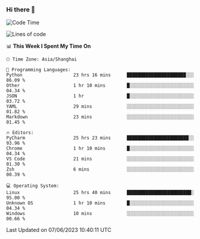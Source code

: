 ### Hi there 👋

<!--
**YLRK/YLRK** is a ✨ _special_ ✨ repository because its `README.md` (this file) appears on your GitHub profile.

Here are some ideas to get you started:

- 🔭 I’m currently working on ...
- 🌱 I’m currently learning ...
- 👯 I’m looking to collaborate on ...
- 🤔 I’m looking for help with ...
- 💬 Ask me about ...
- 📫 How to reach me: ...
- 😄 Pronouns: ...
- ⚡ Fun fact: ...
-->


<!--START_SECTION:waka-->
![Code Time](http://img.shields.io/badge/Code%20Time-1%2C439%20hrs%2024%20mins-blue)

![Lines of code](https://img.shields.io/badge/From%20Hello%20World%20I%27ve%20Written-1.3%20million%20lines%20of%20code-blue)

📊 **This Week I Spent My Time On** 

```text
🕑︎ Time Zone: Asia/Shanghai

💬 Programming Languages: 
Python                   23 hrs 16 mins      ██████████████████████░░░   86.09 % 
Other                    1 hr 10 mins        █░░░░░░░░░░░░░░░░░░░░░░░░   04.34 % 
JSON                     1 hr                █░░░░░░░░░░░░░░░░░░░░░░░░   03.72 % 
YAML                     29 mins             ░░░░░░░░░░░░░░░░░░░░░░░░░   01.82 % 
Markdown                 23 mins             ░░░░░░░░░░░░░░░░░░░░░░░░░   01.45 % 

🔥 Editors: 
PyCharm                  25 hrs 23 mins      ███████████████████████░░   93.96 % 
Chrome                   1 hr 10 mins        █░░░░░░░░░░░░░░░░░░░░░░░░   04.34 % 
VS Code                  21 mins             ░░░░░░░░░░░░░░░░░░░░░░░░░   01.30 % 
Zsh                      6 mins              ░░░░░░░░░░░░░░░░░░░░░░░░░   00.39 % 

💻 Operating System: 
Linux                    25 hrs 40 mins      ████████████████████████░   95.00 % 
Unknown OS               1 hr 10 mins        █░░░░░░░░░░░░░░░░░░░░░░░░   04.34 % 
Windows                  10 mins             ░░░░░░░░░░░░░░░░░░░░░░░░░   00.66 % 
```


 Last Updated on 07/06/2023 10:40:11 UTC
<!--END_SECTION:waka-->


